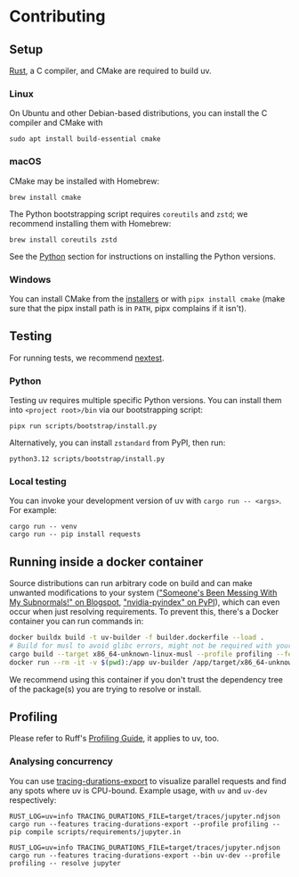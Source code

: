# Contributing

## Setup

[Rust](https://rustup.rs/), a C compiler, and CMake are required to build uv.

### Linux

On Ubuntu and other Debian-based distributions, you can install the C compiler and CMake with

```shell
sudo apt install build-essential cmake
```

### macOS

CMake may be installed with Homebrew:

```shell
brew install cmake
```

The Python bootstrapping script requires `coreutils` and `zstd`; we recommend installing them with Homebrew:

```shell
brew install coreutils zstd
```

See the [Python](#python) section for instructions on installing the Python versions.

### Windows

You can install CMake from the [installers](https://cmake.org/download/) or with `pipx install cmake`
(make sure that the pipx install path is in `PATH`, pipx complains if it isn't).

## Testing

For running tests, we recommend [nextest](https://nexte.st/).

### Python

Testing uv requires multiple specific Python versions. You can install them into
`<project root>/bin` via our bootstrapping script:

```shell
pipx run scripts/bootstrap/install.py
```

Alternatively, you can install `zstandard` from PyPI, then run:

```shell
python3.12 scripts/bootstrap/install.py
```

### Local testing

You can invoke your development version of uv with `cargo run -- <args>`. For example:

```shell
cargo run -- venv
cargo run -- pip install requests
```

## Running inside a docker container

Source distributions can run arbitrary code on build and can make unwanted modifications to your system (["Someone's Been Messing With My Subnormals!" on Blogspot](https://moyix.blogspot.com/2022/09/someones-been-messing-with-my-subnormals.html), ["nvidia-pyindex" on PyPI](https://pypi.org/project/nvidia-pyindex/)), which can even occur when just resolving requirements. To prevent this, there's a Docker container you can run commands in:

```bash
docker buildx build -t uv-builder -f builder.dockerfile --load .
# Build for musl to avoid glibc errors, might not be required with your OS version
cargo build --target x86_64-unknown-linux-musl --profile profiling --features vendored-openssl
docker run --rm -it -v $(pwd):/app uv-builder /app/target/x86_64-unknown-linux-musl/profiling/uv-dev resolve-many --cache-dir /app/cache-docker /app/scripts/popular_packages/pypi_10k_most_dependents.txt
```

We recommend using this container if you don't trust the dependency tree of the package(s) you are trying to resolve or install.

## Profiling

Please refer to Ruff's [Profiling Guide](https://github.com/astral-sh/ruff/blob/main/CONTRIBUTING.md#profiling-projects), it applies to uv, too.

### Analysing concurrency

You can use [tracing-durations-export](https://github.com/konstin/tracing-durations-export) to visualize parallel requests and find any spots where uv is CPU-bound. Example usage, with `uv` and `uv-dev` respectively:

```shell
RUST_LOG=uv=info TRACING_DURATIONS_FILE=target/traces/jupyter.ndjson cargo run --features tracing-durations-export --profile profiling -- pip compile scripts/requirements/jupyter.in
```

```shell
RUST_LOG=uv=info TRACING_DURATIONS_FILE=target/traces/jupyter.ndjson cargo run --features tracing-durations-export --bin uv-dev --profile profiling -- resolve jupyter
```
